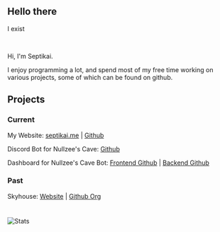 ## Hello there

I exist

<br>

Hi, I'm Septikai.

I enjoy programming a lot, and spend most of my free time working on various projects, some of which can be found on github.

## Projects

### Current

My Website: [septikai.me](https://www.septikai.me) | [Github](https://github.com/Septikai/Septikai-Website)

Discord Bot for Nullzee's Cave: [Github](https://github.com/nullzee-cave/nullzee-bot)

Dashboard for Nullzee's Cave Bot: [Frontend Github](https://github.com/Septikai/nullzee-dashboard) | [Backend Github](https://github.com/Septikai/nullzee-dashboard-backend)

### Past

Skyhouse: [Website](https://skyblock.tools) | [Github Org](https://github.com/skyblock-tools)

#

<!--
![Top Languages](https://github-readme-stats.vercel.app/api/top-langs/?username=septikai&layout=compact&theme=dark)
-->

![Stats](https://github-readme-stats.vercel.app/api?username=septikai&count_private=true&show_icons=true&theme=dark&custom_title=Septikai%27s%20GitHub%20Stats)
